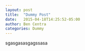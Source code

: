 ```yaml
---
layout: post
title:  "Dummy Post"
date:   2015-04-18T14:25:52-05:00
author: Ben Centra
categories: Dummy
---
```


sgasgasasgagssasa

